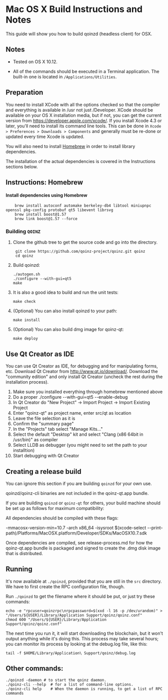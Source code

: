 Mac OS X Build Instructions and Notes
====================================
This guide will show you how to build qoinzd (headless client) for OSX.

Notes
-----

* Tested on OS X 10.12.

* All of the commands should be executed in a Terminal application. The
built-in one is located in `/Applications/Utilities`.

Preparation
-----------

You need to install XCode with all the options checked so that the compiler
and everything is available in /usr not just /Developer. XCode should be
available on your OS X installation media, but if not, you can get the
current version from https://developer.apple.com/xcode/. If you install
Xcode 4.3 or later, you'll need to install its command line tools. This can
be done in `Xcode > Preferences > Downloads > Components` and generally must
be re-done or updated every time Xcode is updated.

You will also need to install [Homebrew](http://brew.sh) in order to install library
dependencies.

The installation of the actual dependencies is covered in the Instructions
sections below.

Instructions: Homebrew
----------------------

#### Install dependencies using Homebrew

        brew install autoconf automake berkeley-db4 libtool miniupnpc openssl pkg-config protobuf qt5 libevent librsvg
        brew install boost@1.57
        brew link boost@1.57 --force

### Building `QOINZ`

1. Clone the github tree to get the source code and go into the directory.

        git clone https://github.com/qoinz-project/qoinz.git qoinz
        cd qoinz

2.  Build qoinzd:

        ./autogen.sh
        ./configure --with-gui=qt5
        make

3.  It is also a good idea to build and run the unit tests:

        make check

4.  (Optional) You can also install qoinzd to your path:

        make install

5.  (Optional) You can also build dmg image for qoinz-qt:

        make deploy


Use Qt Creator as IDE
------------------------
You can use Qt Creator as IDE, for debugging and for manipulating forms, etc.
Download Qt Creator from http://www.qt.io/download/. Download the "community edition" and only install Qt Creator (uncheck the rest during the installation process).

1. Make sure you installed everything through homebrew mentioned above
2. Do a proper ./configure --with-gui=qt5 --enable-debug
3. In Qt Creator do "New Project" -> Import Project -> Import Existing Project
4. Enter "qoinz-qt" as project name, enter src/qt as location
5. Leave the file selection as it is
6. Confirm the "summary page"
7. In the "Projects" tab select "Manage Kits..."
8. Select the default "Desktop" kit and select "Clang (x86 64bit in /usr/bin)" as compiler
9. Select LLDB as debugger (you might need to set the path to your installtion)
10. Start debugging with Qt Creator

Creating a release build
------------------------
You can ignore this section if you are building `qoinzd` for your own use.

qoinzd/qoinz-cli binaries are not included in the qoinz-qt.app bundle.

If you are building `qoinzd` or `qoinz-qt` for others, your build machine should be set up
as follows for maximum compatibility:

All dependencies should be compiled with these flags:

 -mmacosx-version-min=10.7
 -arch x86_64
 -isysroot $(xcode-select --print-path)/Platforms/MacOSX.platform/Developer/SDKs/MacOSX10.7.sdk

Once dependencies are compiled, see release-process.md for how the qoinz-qt.app
bundle is packaged and signed to create the .dmg disk image that is distributed.

Running
-------

It's now available at `./qoinzd`, provided that you are still in the `src`
directory. We have to first create the RPC configuration file, though.

Run `./qoinzd` to get the filename where it should be put, or just try these
commands:

    echo -e "rpcuser=qoinzrpc\nrpcpassword=$(xxd -l 16 -p /dev/urandom)" > "/Users/${USER}/Library/Application Support/qoinz/qoinz.conf"
    chmod 600 "/Users/${USER}/Library/Application Support/qoinz/qoinz.conf"

The next time you run it, it will start downloading the blockchain, but it won't
output anything while it's doing this. This process may take several hours;
you can monitor its process by looking at the debug.log file, like this:

    tail -f $HOME/Library/Application\ Support/qoinz/debug.log

Other commands:
-------

    ./qoinzd -daemon # to start the qoinz daemon.
    ./qoinz-cli --help  # for a list of command-line options.
    ./qoinz-cli help    # When the daemon is running, to get a list of RPC commands
